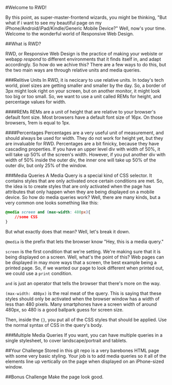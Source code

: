 #Welcome to RWD!

By this point, as super-master-frontend wizards, you might be thinking, "But what if i want to see my beautiful page on my iPhone/Android/iPad/Kindle/Generic Mobile Device?" Well, now's your time. Welcome to the wonderful world of Responsive Web Design.

##What is RWD?

RWD, or Responsive Web Design is the practice of making your webiste or webapp *respond* to different environments that it finds itself in, and adapt accordingly. So how do we achive this? There are a few ways to do this, but the two main ways are through relative units and media queries.

###Relitive Units
In RWD, it is necicary to use relative units. In today's tech world, pixel sizes are getting smaller and smaller by the day. So, a border of 3px might look right on your screen, but on another monitor, it might look too big or too small. So, we want to use a unit called REMs for height, and percentage values for width.

####REMs
REMs are a unit of height that are relative to your browser's default font size. Most browsers have a default font size of 16px. On those browsers, 1rem is equal to 1px.

####Percentages
Percentages are a very useful unit of measurement, and should always be used for width. They do not work for height yet, but they are invaluable for RWD. Percentages are a bit finicky, because they have cascading properties. If you have an upper level div with width of 50%, it will take up 50% of the screen's width. However, if you put another div with width of 50% inside the outer div, the inner one will take up 50% of the outer div, but only 25% of the window.

###Media Queries
A Media Query is a special kind of CSS selector. It contains styles that are only activated once certain conditions are met. So, the idea is to create styles that are only activated when the page has attributes that only happen when they are being displayed on a mobile device. So how do media queries work? Well, there are many kinds, but a very common one looks something like this:

```CSS
@media screen and (max-width: 480px){
	//some CSS
}
```

But what exactly does that mean? Well, let's break it down.

`@media` is the prefix that lets the browser know "Hey, this is a media query."

`screen` is the first condition that we're setting. We're making sure that it is being displayed on a screen. Well, what's the point of this? Web pages can be displayed in may more ways that a screen, the best example being a printed page. So, if we wanted our page to look different when printed out, we could use a `print` condition.

`and` is just an operator that tells the browser that there's more on the way.

`(max-width: 480px)` is the real meat of the query. This is saying that these styles should only be activated when the browser window has a width of less than 480 pixels.  Many smartphones have a screen width of around 480px, so 480 is a good ballpark guess for screen size.

Then, inside the `{}`, you put all of the CSS styles that should be applied. Use the normal syntax of CSS in the query's body.

###Multiple Media Queries
If you want, you can have multiple queries in a single stylesheet, to cover landscape/portrait and tablets.


##Your Challenge
Stored in this git repo is a very barebones HTML page with some very basic styling. Your job is to add media queries so it all of the elements line up vertically on the page when displayed on an iPhone-sized window.

##Bonus Challenge
Make the page look good.
